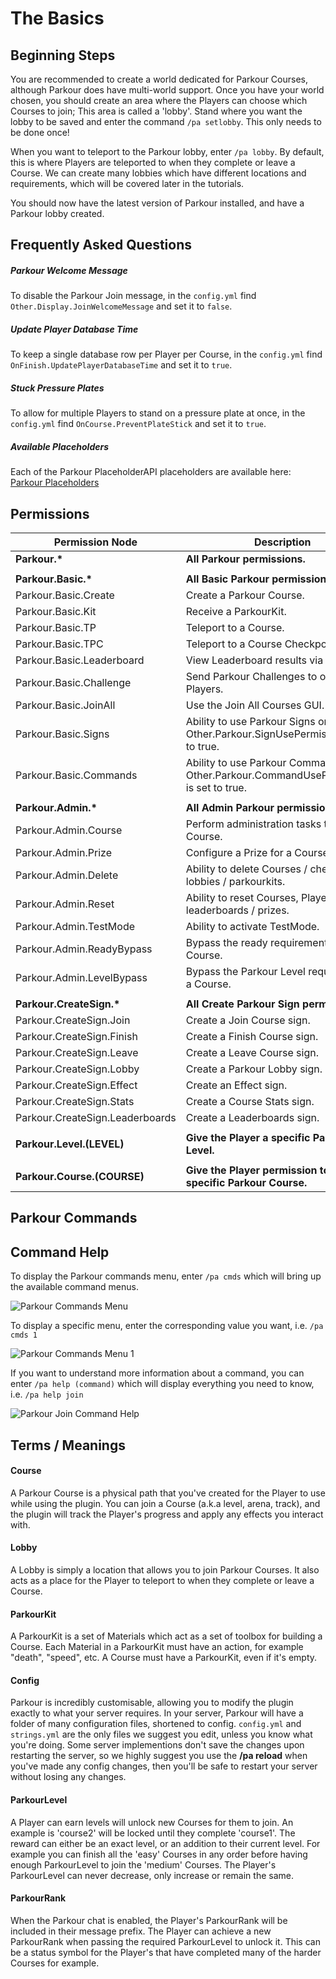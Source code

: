 The Basics
======

## Beginning Steps

You are recommended to create a world dedicated for Parkour Courses, although Parkour does have multi-world support. Once you have your world chosen, you should create an area where the Players can choose which Courses to join; This area is called a 'lobby'. Stand where you want the lobby to be saved and enter the command `/pa setlobby`. This only needs to be done once!

When you want to teleport to the Parkour lobby, enter `/pa lobby`. By default, this is where Players are teleported to when they complete or leave a Course. We can create many lobbies which have different locations and requirements, which will be covered later in the tutorials.

You should now have the latest version of Parkour installed, and have a Parkour lobby created.

## Frequently Asked Questions

##### Parkour Welcome Message

To disable the Parkour Join message, in the `config.yml` find `Other.Display.JoinWelcomeMessage` and set it to `false`.

##### Update Player Database Time

To keep a single database row per Player per Course, in the `config.yml` find `OnFinish.UpdatePlayerDatabaseTime` and set it to `true`.

##### Stuck Pressure Plates

To allow for multiple Players to stand on a pressure plate at once, in the `config.yml` find `OnCourse.PreventPlateStick` and set it to `true`.

##### Available Placeholders 

Each of the Parkour PlaceholderAPI placeholders are available here: [Parkour Placeholders](/tutorials/compatible-plugins?id=parkour-placeholders)

## Permissions

| Permission Node | Description |
|-|-|
| **Parkour.\*** | **All Parkour permissions.** |
|  |  |
| **Parkour.Basic.\*** | **All Basic Parkour permissions.** |
| Parkour.Basic.Create | Create a Parkour Course. |
| Parkour.Basic.Kit | Receive a ParkourKit. |
| Parkour.Basic.TP | Teleport to a Course. |
| Parkour.Basic.TPC | Teleport to a Course Checkpoint. |
| Parkour.Basic.Leaderboard | View Leaderboard results via command. |
| Parkour.Basic.Challenge | Send Parkour Challenges to other Players. |
| Parkour.Basic.JoinAll | Use the Join All Courses GUI. |
| Parkour.Basic.Signs | Ability to use Parkour Signs only if Other.Parkour.SignUsePermissions is set to true. |
| Parkour.Basic.Commands | Ability to use Parkour Commands only if Other.Parkour.CommandUsePermissions is set to true. |
|  |  |
| **Parkour.Admin.\*** | **All Admin Parkour permissions.** |
| Parkour.Admin.Course | Perform administration tasks to a Course. |
| Parkour.Admin.Prize | Configure a Prize for a Course. |
| Parkour.Admin.Delete | Ability to delete Courses / checkpoints / lobbies / parkourkits. |
| Parkour.Admin.Reset | Ability to reset Courses, Players / leaderboards / prizes. |
| Parkour.Admin.TestMode | Ability to activate TestMode. |
| Parkour.Admin.ReadyBypass | Bypass the ready requirement of a Course. |
| Parkour.Admin.LevelBypass | Bypass the Parkour Level requirement of a Course. |
|  |  |
| **Parkour.CreateSign.\*** | **All Create Parkour Sign permissions.** |
| Parkour.CreateSign.Join | Create a Join Course sign. |
| Parkour.CreateSign.Finish | Create a Finish Course sign. |
| Parkour.CreateSign.Leave | Create a Leave Course sign. |
| Parkour.CreateSign.Lobby | Create a Parkour Lobby sign. |
| Parkour.CreateSign.Effect | Create an Effect sign. |
| Parkour.CreateSign.Stats | Create a Course Stats sign. |
| Parkour.CreateSign.Leaderboards | Create a Leaderboards sign. |
|  |  |
| **Parkour.Level.(LEVEL)** | **Give the Player a specific Parkour Level.** |
|  |  |
| **Parkour.Course.(COURSE)** | **Give the Player permission to join a specific Parkour Course.** |

## Parkour Commands

<script>
  fetch('files/parkourCommands.json')
    .then(function(response) {
      return response.json();
    })
    .then(function(data) {
      appendData(data);
    })
    .catch(function(err) {
      console.log(err);
    });
    
    function appendData(data) {
      data = data.reverse();
      let mainContainer = document.getElementById("parkour-commands");

      for (let i = 0; i < data.length; i++) {
        mainContainer.insertAdjacentHTML('afterend', createCommandSummary(data[i]));
      }
    }
    
    function createCommandSummary(command) {
        return `<details>
                <summary>${command.command} - ${command.title}</summary>
                <div>
                    <p>Syntax: <code>/pa ${command.command} ${command.arguments || ''}</code></p>
                    <p>Example: <code>${command.example}</code></p>
                    <p>Permission: <code>${command.permission || 'None required'}</code></p>
                    <p>Description: ${command.description}</p>
                    <p>Console Command: <code>${command.consoleSyntax || 'N/A'}</code></p>
                </div>
            </details>`;
    }
</script>

## Command Help

To display the Parkour commands menu, enter `/pa cmds` which will bring up the available command menus.

![Parkour Commands Menu](https://i.imgur.com/csrgDFJ.png "Parkour Commands Menu")

To display a specific menu, enter the corresponding value you want, i.e. `/pa cmds 1`

![Parkour Commands Menu 1](https://i.imgur.com/i4FV4Rd.png "Parkour Commands Menu 1")

If you want to understand more information about a command, you can enter `/pa help (command)` which will display everything you need to know, i.e. `/pa help join`

![Parkour Join Command Help](https://i.imgur.com/f9Qs12M.png "Parkour Join Command Help")

## Terms / Meanings

#### Course

A Parkour Course is a physical path that you've created for the Player to use while using the plugin. You can join a Course (a.k.a level, arena, track), and the plugin will track the Player's progress and apply any effects you interact with.

#### Lobby

A Lobby is simply a location that allows you to join Parkour Courses. It also acts as a place for the Player to teleport to when they complete or leave a Course.

#### ParkourKit

A ParkourKit is a set of Materials which act as a set of toolbox for building a Course. Each Material in a ParkourKit must have an action, for example "death", "speed", etc. A Course must have a ParkourKit, even if it's empty.  

#### Config

Parkour is incredibly customisable, allowing you to modify the plugin exactly to what your server requires. In your server, Parkour will have a folder of many configuration files, shortened to config. `config.yml` and `strings.yml` are the only files we suggest you edit, unless you know what you're doing. Some server implementions don't save the changes upon restarting the server, so we highly suggest you use the **/pa reload** when you've made any config changes, then you'll be safe to restart your server without losing any changes.

#### ParkourLevel

A Player can earn levels will unlock new Courses for them to join. An example is 'course2' will be locked until they complete 'course1'. The reward can either be an exact level, or an addition to their current level. For example you can finish all the 'easy' Courses in any order before having enough ParkourLevel to join the 'medium' Courses. The Player's ParkourLevel can never decrease, only increase or remain the same.

#### ParkourRank

When the Parkour chat is enabled, the Player's ParkourRank will be included in their message prefix. The Player can achieve a new ParkourRank when passing the required ParkourLevel to unlock it. This can be a status symbol for the Player's that have completed many of the harder Courses for example.
